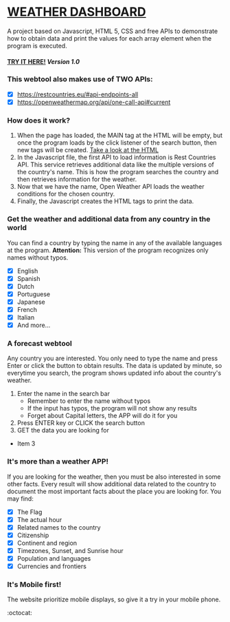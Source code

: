 # [WEATHER DASHBOARD](https://github.com/ca2los/)
A project based on Javascript, HTML 5, CSS and free APIs to demonstrate how to obtain data and print the values 
for each array element when the program is executed. 

#### [TRY IT HERE!](https://github.com/ca2los/) *Version 1.0*

### This webtool also makes use of TWO APIs:

- [x] https://restcountries.eu/#api-endpoints-all
- [x] https://openweathermap.org/api/one-call-api#current

### How does it work?
1. When the page has loaded, the MAIN tag at the HTML will be empty, but once the program loads by the click listener of the search
button, then new tags will be created. [Take a look at the HTML](https://github.com/ca2los/)
2. In the Javascript file, the first API to load information is Rest Countries API. This service retrieves additional data like the
multiple versions of the country's name. This is how the program searches the country and then retrieves information for the weather.
3. Now that we have the name, Open Weather API loads the weather conditions for the chosen country.
4. Finally, the Javascript creates the HTML tags to print the data.

### Get the weather and additional data from any country in the world
You can find a country by typing the name in any of the available languages at the program. 
**Attention:** This version of the program recognizes only names without typos. 

- [x] English
- [x] Spanish
- [x] Dutch
- [x] Portuguese
- [x] Japanese
- [x] French
- [x] Italian
- [x] And more...

### A forecast webtool
Any country you are interested. You only need to type the name and press Enter or click the button to obtain results. The data is
updated by minute, so everytime you search, the program shows updated info about the country's weather.

1. Enter the name in the search bar
   * Remember to enter the name without typos
   * If the input has typos, the program will not show any results
   * Forget about Capital letters, the APP will do it for you
2. Press ENTER key or CLICK the search button
3. GET the data you are looking for
* Item 3

### It's more than a weather APP!
If you are looking for the weather, then you must be also interested in some other facts. Every result will show additional data 
related to the country to document the most important facts about the place you are looking for. You may find:

- [x] The Flag
- [x] The actual hour
- [x] Related names to the country
- [x] Citizenship
- [x] Continent and region
- [x] Timezones, Sunset, and Sunrise hour
- [x] Population and languages
- [x] Currencies and frontiers

### It's Mobile first!
The website prioritize mobile displays, so give it a try in your mobile phone. 

:octocat: